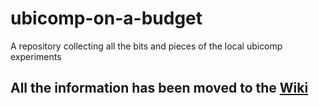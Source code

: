 # ubicomp-on-a-budget
A repository collecting all the bits and pieces of the local ubicomp experiments

## All the information has been moved to the [Wiki](https://github.com/hci-au-dk/ubicomp-on-a-budget/wiki)

